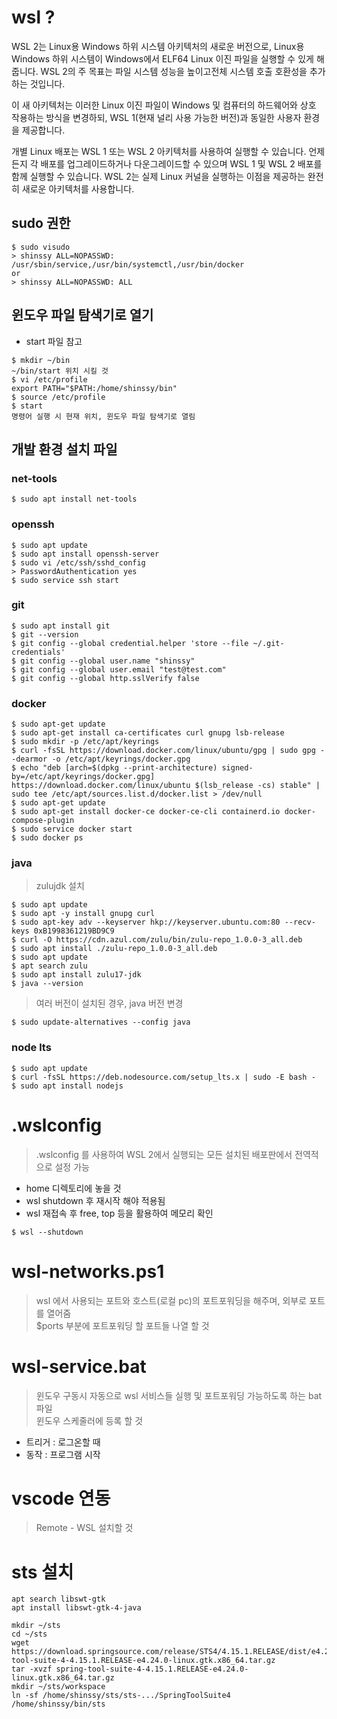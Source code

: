 # wsl ?

WSL 2는 Linux용 Windows 하위 시스템 아키텍처의 새로운 버전으로, Linux용 Windows 하위 시스템이 Windows에서 ELF64 Linux 이진 파일을 실행할 수 있게 해줍니다. WSL 2의 주 목표는 파일 시스템 성능을 높이고전체 시스템 호출 호환성을 추가하는 것입니다.

이 새 아키텍처는 이러한 Linux 이진 파일이 Windows 및 컴퓨터의 하드웨어와 상호 작용하는 방식을 변경하되, WSL 1(현재 널리 사용 가능한 버전)과 동일한 사용자 환경을 제공합니다.

개별 Linux 배포는 WSL 1 또는 WSL 2 아키텍처를 사용하여 실행할 수 있습니다. 언제든지 각 배포를 업그레이드하거나 다운그레이드할 수 있으며 WSL 1 및 WSL 2 배포를 함께 실행할 수 있습니다. WSL 2는 실제 Linux 커널을 실행하는 이점을 제공하는 완전히 새로운 아키텍처를 사용합니다.

## sudo 권한

```console
$ sudo visudo
> shinssy ALL=NOPASSWD: /usr/sbin/service,/usr/bin/systemctl,/usr/bin/docker
or
> shinssy ALL=NOPASSWD: ALL
```

## 윈도우 파일 탐색기로 열기

- start 파일 참고

```console
$ mkdir ~/bin
~/bin/start 위치 시킬 것
$ vi /etc/profile
export PATH="$PATH:/home/shinssy/bin"
$ source /etc/profile
$ start
명령어 실행 시 현재 위치, 윈도우 파일 탐색기로 열림
```

## 개발 환경 설치 파일

### net-tools

```console
$ sudo apt install net-tools
```

### openssh

```console
$ sudo apt update
$ sudo apt install openssh-server
$ sudo vi /etc/ssh/sshd_config
> PasswordAuthentication yes
$ sudo service ssh start
```

### git

```console
$ sudo apt install git
$ git --version
$ git config --global credential.helper 'store --file ~/.git-credentials'
$ git config --global user.name "shinssy"
$ git config --global user.email "test@test.com"
$ git config --global http.sslVerify false
```

### docker

```console
$ sudo apt-get update
$ sudo apt-get install ca-certificates curl gnupg lsb-release
$ sudo mkdir -p /etc/apt/keyrings
$ curl -fsSL https://download.docker.com/linux/ubuntu/gpg | sudo gpg --dearmor -o /etc/apt/keyrings/docker.gpg
$ echo "deb [arch=$(dpkg --print-architecture) signed-by=/etc/apt/keyrings/docker.gpg] https://download.docker.com/linux/ubuntu $(lsb_release -cs) stable" | sudo tee /etc/apt/sources.list.d/docker.list > /dev/null
$ sudo apt-get update
$ sudo apt-get install docker-ce docker-ce-cli containerd.io docker-compose-plugin
$ sudo service docker start
$ sudo docker ps
```

### java

> zulujdk 설치

```console
$ sudo apt update
$ sudo apt -y install gnupg curl
$ sudo apt-key adv --keyserver hkp://keyserver.ubuntu.com:80 --recv-keys 0xB1998361219BD9C9
$ curl -O https://cdn.azul.com/zulu/bin/zulu-repo_1.0.0-3_all.deb
$ sudo apt install ./zulu-repo_1.0.0-3_all.deb
$ sudo apt update
$ apt search zulu
$ sudo apt install zulu17-jdk
$ java --version
```

> 여러 버전이 설치된 경우, java 버전 변경

```console
$ sudo update-alternatives --config java
```

### node lts

```console
$ sudo apt update
$ curl -fsSL https://deb.nodesource.com/setup_lts.x | sudo -E bash -
$ sudo apt install nodejs
```

# .wslconfig

> .wslconfig 를 사용하여 WSL 2에서 실행되는 모든 설치된 배포판에서 전역적으로 설정 가능

- home 디렉토리에 놓을 것
- wsl shutdown 후 재시작 해야 적용됨
- wsl 재접속 후 free, top 등을 활용하여 메모리 확인

```console
$ wsl --shutdown
```

# wsl-networks.ps1

> wsl 에서 사용되는 포트와 호스트(로컬 pc)의 포트포워딩을 해주며, 외부로 포트를 열어줌  
> $ports 부분에 포트포워딩 할 포트들 나열 할 것

# wsl-service.bat

> 윈도우 구동시 자동으로 wsl 서비스들 실행 및 포트포워딩 가능하도록 하는 bat 파일  
> 윈도우 스케줄러에 등록 할 것

- 트리거 : 로그온할 때
- 동작 : 프로그램 시작

# vscode 연동

> Remote - WSL 설치할 것

# sts 설치
```console
apt search libswt-gtk
apt install libswt-gtk-4-java

mkdir ~/sts
cd ~/sts
wget https://download.springsource.com/release/STS4/4.15.1.RELEASE/dist/e4.24/spring-tool-suite-4-4.15.1.RELEASE-e4.24.0-linux.gtk.x86_64.tar.gz
tar -xvzf spring-tool-suite-4-4.15.1.RELEASE-e4.24.0-linux.gtk.x86_64.tar.gz
mkdir ~/sts/workspace
ln -sf /home/shinssy/sts/sts-.../SpringToolSuite4 /home/shinssy/bin/sts
```
